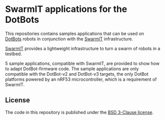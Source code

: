 # SwarmIT applications for the DotBots

This repositories contains samples applications that can be used on
[DotBots](https://github.com/dotbots/dotbot-firmware) robots in conjunction
with the [SwarmIT](https://github.com/dotbots/swarmit) infrastructure.

[SwarmIT](https://github.com/dotbots/swarmit) provides a lightweight
infrastructure to turn a swarm of robots in a testbed.

5 sample applications, compatible with SwarmIT, are provided to show how to
adapt DotBot-firmware code.
The sample applications are only compatible with the DotBot-v2 and DotBot-v3
targets, the only DotBot platforms powered by an nRF53 microcontroller, which
is a requirement of SwarmIT.

## License

The code in this repository is published under the
[BSD 3-Clause license](LICENSE.txt).
